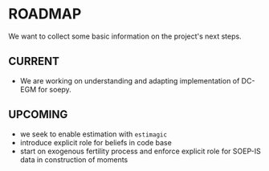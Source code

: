 # ROADMAP

We want to collect some basic information on the project's next steps.

## CURRENT

* We are working on understanding and adapting implementation of DC-EGM for soepy.

## UPCOMING

* we seek to enable estimation with `estimagic`
* introduce explicit role for beliefs in code base
* start on exogenous fertility process and enforce explicit role for SOEP-IS data in construction of moments

